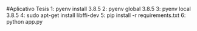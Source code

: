 #Aplicativo Tesis
1: pyenv install 3.8.5
2: pyenv global 3.8.5
3: pyenv local 3.8.5
4: sudo apt-get install libffi-dev
5: pip install -r requirements.txt 
6: python app.py


